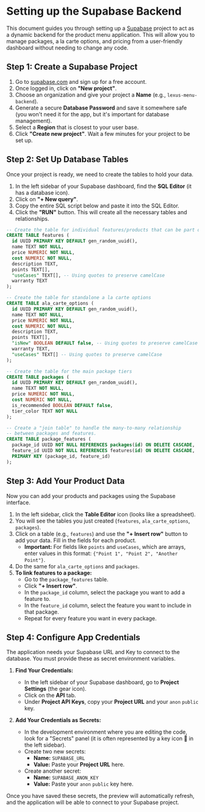 # Setting up the Supabase Backend

This document guides you through setting up a [Supabase](https://supabase.com/) project to act as a dynamic backend for the product menu application. This will allow you to manage packages, a la carte options, and pricing from a user-friendly dashboard without needing to change any code.

## Step 1: Create a Supabase Project

1.  Go to [supabase.com](https://supabase.com/) and sign up for a free account.
2.  Once logged in, click on **"New project"**.
3.  Choose an organization and give your project a **Name** (e.g., `lexus-menu-backend`).
4.  Generate a secure **Database Password** and save it somewhere safe (you won't need it for the app, but it's important for database management).
5.  Select a **Region** that is closest to your user base.
6.  Click **"Create new project"**. Wait a few minutes for your project to be set up.

## Step 2: Set Up Database Tables

Once your project is ready, we need to create the tables to hold your data.

1.  In the left sidebar of your Supabase dashboard, find the **SQL Editor** (it has a database icon).
2.  Click on **"+ New query"**.
3.  Copy the entire SQL script below and paste it into the SQL Editor.
4.  Click the **"RUN"** button. This will create all the necessary tables and relationships.

```sql
-- Create the table for individual features/products that can be part of a package
CREATE TABLE features (
  id UUID PRIMARY KEY DEFAULT gen_random_uuid(),
  name TEXT NOT NULL,
  price NUMERIC NOT NULL,
  cost NUMERIC NOT NULL,
  description TEXT,
  points TEXT[],
  "useCases" TEXT[], -- Using quotes to preserve camelCase
  warranty TEXT
);

-- Create the table for standalone a la carte options
CREATE TABLE ala_carte_options (
  id UUID PRIMARY KEY DEFAULT gen_random_uuid(),
  name TEXT NOT NULL,
  price NUMERIC NOT NULL,
  cost NUMERIC NOT NULL,
  description TEXT,
  points TEXT[],
  "isNew" BOOLEAN DEFAULT false, -- Using quotes to preserve camelCase
  warranty TEXT,
  "useCases" TEXT[] -- Using quotes to preserve camelCase
);

-- Create the table for the main package tiers
CREATE TABLE packages (
  id UUID PRIMARY KEY DEFAULT gen_random_uuid(),
  name TEXT NOT NULL,
  price NUMERIC NOT NULL,
  cost NUMERIC NOT NULL,
  is_recommended BOOLEAN DEFAULT false,
  tier_color TEXT NOT NULL
);

-- Create a "join table" to handle the many-to-many relationship
-- between packages and features.
CREATE TABLE package_features (
  package_id UUID NOT NULL REFERENCES packages(id) ON DELETE CASCADE,
  feature_id UUID NOT NULL REFERENCES features(id) ON DELETE CASCADE,
  PRIMARY KEY (package_id, feature_id)
);
```

## Step 3: Add Your Product Data

Now you can add your products and packages using the Supabase interface.

1.  In the left sidebar, click the **Table Editor** icon (looks like a spreadsheet).
2.  You will see the tables you just created (`features`, `ala_carte_options`, `packages`).
3.  Click on a table (e.g., `features`) and use the **"+ Insert row"** button to add your data. Fill in the fields for each product.
    *   **Important:** For fields like `points` and `useCases`, which are arrays, enter values in this format: `{"Point 1", "Point 2", "Another Point"}`.
4.  Do the same for `ala_carte_options` and `packages`.
5.  **To link features to a package:**
    *   Go to the `package_features` table.
    *   Click **"+ Insert row"**.
    *   In the `package_id` column, select the package you want to add a feature to.
    *   In the `feature_id` column, select the feature you want to include in that package.
    *   Repeat for every feature you want in every package.

## Step 4: Configure App Credentials

The application needs your Supabase URL and Key to connect to the database. You must provide these as secret environment variables.

1.  **Find Your Credentials:**
    *   In the left sidebar of your Supabase dashboard, go to **Project Settings** (the gear icon).
    *   Click on the **API** tab.
    *   Under **Project API Keys**, copy your **Project URL** and your `anon` `public` key.

2.  **Add Your Credentials as Secrets:**
    *   In the development environment where you are editing the code, look for a "Secrets" panel (it is often represented by a key icon 🔑 in the left sidebar).
    *   Create two new secrets:
        *   **Name:** `SUPABASE_URL`
        *   **Value:** Paste your **Project URL** here.
    *   Create another secret:
        *   **Name:** `SUPABASE_ANON_KEY`
        *   **Value:** Paste your `anon` `public` key here.

Once you have saved these secrets, the preview will automatically refresh, and the application will be able to connect to your Supabase project.